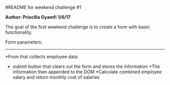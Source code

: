 #README for weekend challenge #1

**Author: Priscilla Gyamfi**
**1/6/17**

The goal of the first weekend challenge is to create a form with basic functionality.

Form parameters:
***

*From that collects employee data
* submit button that clears out the form and stores the information
*The information then appended to the DOM
*Calculate combined employee salary and return monthly cost of salaries

